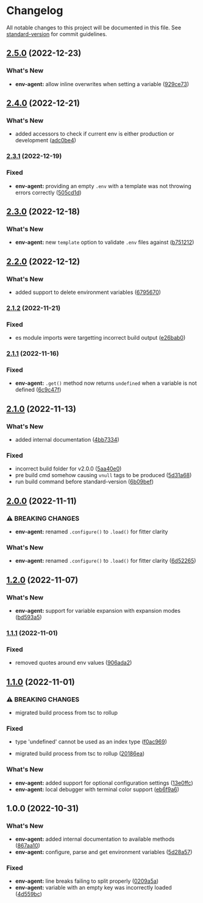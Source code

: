 # Changelog

All notable changes to this project will be documented in this file. See [standard-version](https://github.com/conventional-changelog/standard-version) for commit guidelines.

## [2.5.0](https://github.com/itsmichaelbtw/env-agent/compare/v2.4.0...v2.5.0) (2022-12-23)


### What's New

* **env-agent:** allow inline overwrites when setting a variable ([929ce73](https://github.com/itsmichaelbtw/env-agent/commit/929ce73619c5abd9871119f9effe29df0540c491))

## [2.4.0](https://github.com/itsmichaelbtw/env-agent/compare/v2.3.1...v2.4.0) (2022-12-21)


### What's New

* added accessors to check if current env is either production or development ([adc0be4](https://github.com/itsmichaelbtw/env-agent/commit/adc0be4a362119ea41544cc0c4900987b5801561))

### [2.3.1](https://github.com/itsmichaelbtw/env-agent/compare/v2.3.0...v2.3.1) (2022-12-19)


### Fixed

* **env-agent:** providing an empty `.env` with a template was not throwing errors correctly ([505cd1d](https://github.com/itsmichaelbtw/env-agent/commit/505cd1dbe47e9704a0a3d07c0ae2c426e26665ed))

## [2.3.0](https://github.com/itsmichaelbtw/env-agent/compare/v2.2.0...v2.3.0) (2022-12-18)


### What's New

* **env-agent:** new `template` option to validate `.env` files against ([b751212](https://github.com/itsmichaelbtw/env-agent/commit/b7512125491b6e9c96c37aad0f47ed8dee3092bd))

## [2.2.0](https://github.com/itsmichaelbtw/env-agent/compare/v2.1.2...v2.2.0) (2022-12-12)


### What's New

* added support to delete environment variables ([6795670](https://github.com/itsmichaelbtw/env-agent/commit/6795670f466c508641ea6fc5e671c45a29fc6489))

### [2.1.2](https://github.com/itsmichaelbtw/env-agent/compare/v2.1.1...v2.1.2) (2022-11-21)


### Fixed

* es module imports were targetting incorrect build output ([e26bab0](https://github.com/itsmichaelbtw/env-agent/commit/e26bab0cc9377929652ff0ed150607bdd2d854a5))

### [2.1.1](https://github.com/itsmichaelbtw/env-agent/compare/v2.1.0...v2.1.1) (2022-11-16)


### Fixed

* **env-agent:** `.get()` method now returns `undefined` when a variable is not defined ([6c9c47f](https://github.com/itsmichaelbtw/env-agent/commit/6c9c47fc8cbe142042b9ef09a927dfeb743ffa0c))

## [2.1.0](https://github.com/itsmichaelbtw/env-agent/compare/v2.0.0...v2.1.0) (2022-11-13)


### What's New

* added internal documentation ([4bb7334](https://github.com/itsmichaelbtw/env-agent/commit/4bb7334c30eabc3264f92c04594551fd8e75b274))


### Fixed

* incorrect build folder for v2.0.0 ([5aa40e0](https://github.com/itsmichaelbtw/env-agent/commit/5aa40e04758f0fb6c9591d7f8640b9fcc36a5661))
* pre build cmd somehow causing `vnull` tags to be produced ([5d31a68](https://github.com/itsmichaelbtw/env-agent/commit/5d31a6884ce64d9e80900fde17808a07b6fcc1e3))
* run build command before standard-version ([6b09bef](https://github.com/itsmichaelbtw/env-agent/commit/6b09bef680d9be6e93a4494ad10898ef31bfd8ec))

## [2.0.0](https://github.com/itsmichaelbtw/env-agent/compare/v1.2.0...v2.0.0) (2022-11-11)


### ⚠ BREAKING CHANGES

* **env-agent:** renamed `.configure()` to `.load()` for fitter clarity

### What's New

* **env-agent:** renamed `.configure()` to `.load()` for fitter clarity ([6d52265](https://github.com/itsmichaelbtw/env-agent/commit/6d5226563902fcff7030a8a0ae9cacbc470b7e55))

## [1.2.0](https://github.com/itsmichaelbtw/env-agent/compare/v1.1.1...v1.2.0) (2022-11-07)


### What's New

* **env-agent:** support for variable expansion with expansion modes ([bd593a5](https://github.com/itsmichaelbtw/env-agent/commit/bd593a5b0d18996ef61634dcc5cd9c92c8ed85db))

### [1.1.1](https://github.com/itsmichaelbtw/env-agent/compare/v1.1.0...v1.1.1) (2022-11-01)


### Fixed

* removed quotes around env values ([906ada2](https://github.com/itsmichaelbtw/env-agent/commit/906ada2c74a8570c763940238ae03e7390497782))

## [1.1.0](https://github.com/itsmichaelbtw/env-agent/compare/v1.0.0...v1.1.0) (2022-11-01)


### ⚠ BREAKING CHANGES

* migrated build process from tsc to rollup

### Fixed

* type 'undefined' cannot be used as an index type ([f0ac969](https://github.com/itsmichaelbtw/env-agent/commit/f0ac9696e8bdd92625472bab1558d076762552d9))


* migrated build process from tsc to rollup ([20186ea](https://github.com/itsmichaelbtw/env-agent/commit/20186eab3b738d3ea71e3f40bd73e69db2ed331f))


### What's New

* **env-agent:** added support for optional configuration settings ([13e0ffc](https://github.com/itsmichaelbtw/env-agent/commit/13e0ffcea5f7ce27090f3d2fc77c991c63e7bb5e))
* **env-agent:** local debugger with terminal color support ([eb6f9a6](https://github.com/itsmichaelbtw/env-agent/commit/eb6f9a619e066bc30bda87d9b3de1daf6951be9f))

## 1.0.0 (2022-10-31)


### What's New

* **env-agent:** added internal documentation to available methods ([867aa10](https://github.com/itsmichaelbtw/env-agent/commit/867aa107558dc4d0117691dc922e783e616523b8))
* **env-agent:** configure, parse and get environment variables ([5d28a57](https://github.com/itsmichaelbtw/env-agent/commit/5d28a57a453ba226adf759c9191876a7bb1ad7ac))


### Fixed

* **env-agent:** line breaks failing to split properly ([0209a5a](https://github.com/itsmichaelbtw/env-agent/commit/0209a5af0e82ac796b3d7876281f690b626fbc11))
* **env-agent:** variable with an empty key was incorrectly loaded ([4d559bc](https://github.com/itsmichaelbtw/env-agent/commit/4d559bc98fedb3992e613e52bed5f2b7fd5bc060))
